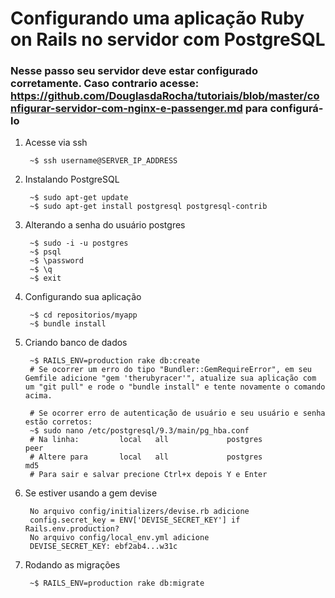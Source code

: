 # Configurando uma aplicação Ruby on Rails no servidor com PostgreSQL

### Nesse passo seu servidor deve estar configurado corretamente. Caso contrario acesse: https://github.com/DouglasdaRocha/tutoriais/blob/master/configurar-servidor-com-nginx-e-passenger.md para configurá-lo

1. Acesse via ssh

		~$ ssh username@SERVER_IP_ADDRESS

2. Instalando PostgreSQL
		
		~$ sudo apt-get update
		~$ sudo apt-get install postgresql postgresql-contrib

3. Alterando a senha do usuário postgres
		
		~$ sudo -i -u postgres
		~$ psql
		~$ \password
		~$ \q
		~$ exit

4. Configurando sua aplicação

		~$ cd repositorios/myapp
		~$ bundle install
	
5. Criando banco de dados
		
		~$ RAILS_ENV=production rake db:create
		# Se ocorrer um erro do tipo "Bundler::GemRequireError", em seu Gemfile adicione "gem 'therubyracer'", atualize sua aplicação com um "git pull" e rode o "bundle install" e tente novamente o comando acima.
		
		# Se ocorrer erro de autenticação de usuário e seu usuário e senha estão corretos:
		~$ sudo nano /etc/postgresql/9.3/main/pg_hba.conf
		# Na linha: 		local   all             postgres                                peer
		# Altere para		local   all             postgres                                md5
		# Para sair e salvar precione Ctrl+x depois Y e Enter

6. Se estiver usando a gem devise

		No arquivo config/initializers/devise.rb adicione
		config.secret_key = ENV['DEVISE_SECRET_KEY'] if Rails.env.production?
		No arquivo config/local_env.yml adicione
		DEVISE_SECRET_KEY: ebf2ab4...w31c

7. Rodando as migrações

		~$ RAILS_ENV=production rake db:migrate
 
